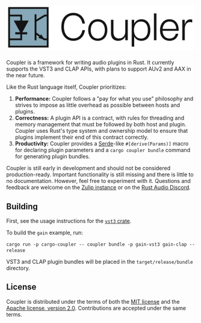 # ![Coupler](assets/coupler-banner.svg)

Coupler is a framework for writing audio plugins in Rust. It currently supports the VST3 and CLAP APIs, with plans to support AUv2 and AAX in the near future.

Like the Rust language itself, Coupler prioritizes:

1. **Performance:** Coupler follows a "pay for what you use" philosophy and strives to impose as little overhead as possible between hosts and plugins.
2. **Correctness:** A plugin API is a contract, with rules for threading and memory management that must be followed by both host and plugin. Coupler uses Rust's type system and ownership model to ensure that plugins implement their end of this contract correctly.
3. **Productivity:** Coupler provides a [Serde](https://crates.io/crates/serde)-like `#[derive(Params)]` macro for declaring plugin parameters and a `cargo coupler bundle` command for generating plugin bundles.

Coupler is still early in development and should not be considered production-ready. Important functionality is still missing and there is little to no documentation. However, feel free to experiment with it. Questions and feedback are welcome on the [Zulip instance](https://coupler.zulipchat.com) or on the [Rust Audio Discord](https://discord.gg/yVCFhmQYPC).

## Building

First, see the usage instructions for the [`vst3` crate](https://github.com/coupler-rs/vst3-rs?tab=readme-ov-file#usage).

To build the `gain` example, run:

```console
cargo run -p cargo-coupler -- coupler bundle -p gain-vst3 gain-clap --release
```

VST3 and CLAP plugin bundles will be placed in the `target/release/bundle` directory.

## License

Coupler is distributed under the terms of both the [MIT license](LICENSE-MIT) and the [Apache license, version 2.0](LICENSE-APACHE). Contributions are accepted under the same terms.
